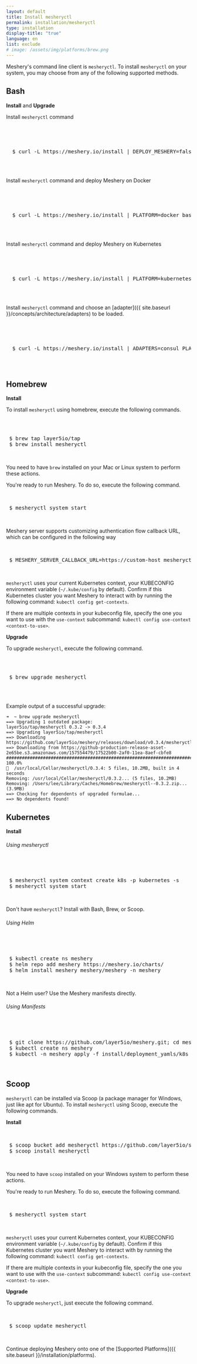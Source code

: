 ```yaml
---
layout: default
title: Install mesheryctl
permalink: installation/mesheryctl
type: installation
display-title: "true"
language: en
list: exclude
# image: /assets/img/platforms/brew.png
---
```


Meshery's command line client is `mesheryctl`. To install `mesheryctl` on your system, you may choose from any of the following supported methods.

## Bash

**Install** and **Upgrade**

Install `mesheryctl` command
 <pre class="codeblock-pre">
 <div class="codeblock">
 <div class="clipboardjs">
  $ curl -L https://meshery.io/install | DEPLOY_MESHERY=false bash -
 </div></div>
 </pre>

Install `mesheryctl` command and deploy Meshery on Docker
 <pre class="codeblock-pre">
 <div class="codeblock">
 <div class="clipboardjs">
  $ curl -L https://meshery.io/install | PLATFORM=docker bash -
 </div></div>
 </pre>

Install `mesheryctl` command and deploy Meshery on Kubernetes
 <pre class="codeblock-pre">
 <div class="codeblock">
 <div class="clipboardjs">
  $ curl -L https://meshery.io/install | PLATFORM=kubernetes bash -
 </div></div>
 </pre>

 Install `mesheryctl` command and choose an [adapter]({{ site.baseurl }}/concepts/architecture/adapters) to be loaded.
 <pre class="codeblock-pre">
 <div class="codeblock">
 <div class="clipboardjs">
  $ curl -L https://meshery.io/install | ADAPTERS=consul PLATFORM=kubernetes bash -
 </div></div>
 </pre>

## Homebrew

**Install**

To install `mesheryctl` using homebrew, execute the following commands.

<pre class="codeblock-pre"><div class="codeblock">
 <div class="clipboardjs">
 $ brew tap layer5io/tap
 $ brew install mesheryctl
 </div></div>
</pre>

You need to have `brew` installed on your Mac or Linux system to perform these actions.

You're ready to run Meshery. To do so, execute the following command.

<pre class="codeblock-pre"><div class="codeblock">
<div class="clipboardjs">
 $ mesheryctl system start

</div></div>
</pre>

Meshery server supports customizing authentication flow callback URL, which can be configured in the following way
<pre class="codeblock-pre"><div class="codeblock">
<div class="clipboardjs">
 $ MESHERY_SERVER_CALLBACK_URL=https://custom-host mesheryctl system start

</div></div>
</pre>

`mesheryctl` uses your current Kubernetes context, your KUBECONFIG environment variable (`~/.kube/config` by default). Confirm if this Kubernetes cluster you want Meshery to interact with by running the following command: `kubectl config get-contexts`.

If there are multiple contexts in your kubeconfig file, specify the one you want to use with the `use-context` subcommand: `kubectl config use-context <context-to-use>`.

**Upgrade**

To upgrade `mesheryctl`, execute the following command.

 <pre class="codeblock-pre"><div class="codeblock">
 <div class="clipboardjs">
 $ brew upgrade mesheryctl
 </div></div>
 </pre>

Example output of a successful upgrade: 
```
➜  ~ brew upgrade mesheryctl
==> Upgrading 1 outdated package:
layer5io/tap/mesheryctl 0.3.2 -> 0.3.4
==> Upgrading layer5io/tap/mesheryctl
==> Downloading https://github.com/layer5io/meshery/releases/download/v0.3.4/mesheryctl_0.3.4_Darwin_x86_64.zip
==> Downloading from https://github-production-release-asset-2e65be.s3.amazonaws.com/157554479/17522b00-2af0-11ea-8aef-cbfe8
######################################################################## 100.0%
🍺  /usr/local/Cellar/mesheryctl/0.3.4: 5 files, 10.2MB, built in 4 seconds
Removing: /usr/local/Cellar/mesheryctl/0.3.2... (5 files, 10.2MB)
Removing: /Users/lee/Library/Caches/Homebrew/mesheryctl--0.3.2.zip... (3.9MB)
==> Checking for dependents of upgraded formulae...
==> No dependents found!
```

## Kubernetes 

**Install**

<h6>Using mesheryctl</h6>

<pre class="codeblock-pre">
<div class="codeblock">
 <div class="clipboardjs">
 $ mesheryctl system context create k8s -p kubernetes -s
 $ mesheryctl system start
 </div></div>
</pre>
Don't have `mesheryctl`? Install with Bash, Brew, or Scoop.

<h6>Using Helm</h6>

<pre class="codeblock-pre">
<div class="codeblock">
 <div class="clipboardjs">
 $ kubectl create ns meshery
 $ helm repo add meshery https://meshery.io/charts/
 $ helm install meshery meshery/meshery -n meshery
 </div></div>
</pre>
Not a Helm user? Use the Meshery manifests directly.

<h6>Using Manifests</h6>

<pre class="codeblock-pre">
<div class="codeblock">
 <div class="clipboardjs">
 $ git clone https://github.com/layer5io/meshery.git; cd meshery
 $ kubectl create ns meshery
 $ kubectl -n meshery apply -f install/deployment_yamls/k8s
 </div></div>
</pre>

## Scoop

`mesheryctl` can be installed via Scoop (a package manager for Windows, just like apt for Ubuntu). To install `mesheryctl` using Scoop, execute the following commands.

**Install**
<pre class="codeblock-pre"><div class="codeblock">
<div class="clipboardjs">
 $ scoop bucket add mesheryctl https://github.com/layer5io/scoop-bucket.git
 $ scoop install mesheryctl

</div></div>
</pre>

You need to have `scoop` installed on your Windows system to perform these actions.

You're ready to run Meshery. To do so, execute the following command.

<pre class="codeblock-pre"><div class="codeblock">
<div class="clipboardjs">
 $ mesheryctl system start

</div></div>
</pre>

`mesheryctl` uses your current Kubernetes context, your KUBECONFIG environment variable (`~/.kube/config` by default). Confirm if this Kubernetes cluster you want Meshery to interact with by running the following command: `kubectl config get-contexts`.

If there are multiple contexts in your kubeconfig file, specify the one you want to use with the `use-context` subcommand: `kubectl config use-context <context-to-use>`.

**Upgrade**

To upgrade `mesheryctl`, just execute the following command.

<pre class="codeblock-pre"><div class="codeblock">
<div class="clipboardjs">
 $ scoop update mesheryctl

</div></div>
</pre>

Continue deploying Meshery onto one of the [Supported Platforms]({{ site.baseurl }}/installation/platforms).
